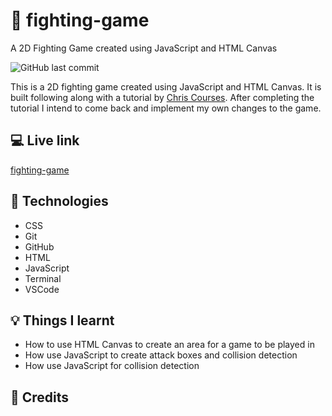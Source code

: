 # :ninja: fighting-game
A 2D Fighting Game created using JavaScript and HTML Canvas

![GitHub last commit](https://img.shields.io/github/last-commit/xanderbylo/fighting-game) 

This is a 2D fighting game created using JavaScript and HTML Canvas. It is built following along with a tutorial by [Chris Courses](https://www.youtube.com/watch?v=vyqbNFMDRGQ). After completing the tutorial I intend to come back and implement my own changes to the game.

## :computer: Live link

[fighting-game](https://xanderbylo.github.io/fighting-game/)

## :floppy_disk: Technologies

* CSS
* Git
* GitHub
* HTML
* JavaScript
* Terminal
* VSCode

## :bulb: Things I learnt

* How to use HTML Canvas to create an area for a game to be played in
* How use JavaScript to create attack boxes and collision detection
* How use JavaScript for collision detection

## :page_facing_up: Credits